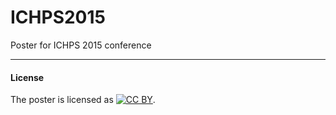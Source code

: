 # ICHPS2015
Poster for ICHPS 2015 conference

---

#### License

The poster is licensed as
[![CC BY](http://i.creativecommons.org/l/by/3.0/88x31.png)](http://creativecommons.org/licenses/by/3.0/).
